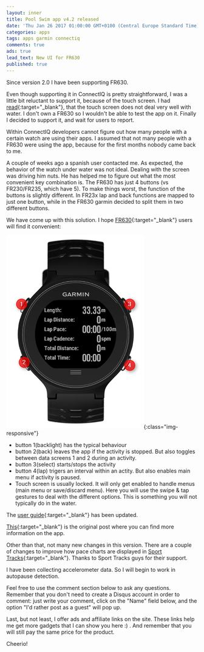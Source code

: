 ```yaml
---
layout: inner
title: Pool Swim app v4.2 released
date: 'Thu Jan 26 2017 01:00:00 GMT+0100 (Central Europe Standard Time)'
categories: apps
tags: apps garmin connectiq
comments: true
ads: true
lead_text: New UI for FR630
published: true
---
```

Since version 2.0 I have been supporting FR630. 

Even though supporting it in ConnectIQ is pretty straightforward, I was a little bit reluctant to support it, because of the touch screen. 
I had [read](https://www.dcrainmaker.com/2015/12/garmin-forerunner-630-depth-review.html#backlight-touchscreen-display){:target="_blank"}, that the touch screen does not deal very well with water. I don't own a FR630 so I wouldn't be able to test the app on it. 
Finally I decided to support it, and wait for users to report. 

Within ConnectIQ developers cannot figure out how many people with a certain watch are using their apps. I assumed that not many people with a FR630 were using the app, because for the first months nobody came back to me. 

A couple of weeks ago a spanish user contacted me. As expected, the behavior of the watch under water was not ideal. Dealing with the screen was driving him nuts. 
He has helped me to figure out what the most convenient key combination is. The FR630 has just 4 buttons (vs FR230/FR235, which have 5). To make things worst, the function of the buttons is slightly different. In FR23x lap and back functions are mapped to just one button, while in the FR630 garmin decided to split them in two different buttons.

We have come up with this solution. I hope [FR630](http://a-fwd.com/es=danpinblo01-21&it=danpinblo03-21&fr=blodedanpin0d-21&de=danpinblo0d-21&uk=danpinblo-21&com=danpinblo-21&e=RR3Mjl7n30G6nQDUx3AT7&asin-com=B016VC1PTU){:target="_blank"} users will find it convenient:

![swimming-pool-image](/images/FR630.png){:class="img-responsive"}


+ button 1(backlight) has the typical behaviour
+ button 2(back) leaves the app if the activity is stopped. But also toggles between data screens 1 and 2 during an activity.
+ button 3(select) starts/stops the activity
+ button 4(lap) trigers an interval within an actity. But also enables main menu if activity is paused.
+ Touch screen is usually locked. It will only get enabled to handle menus (main menu or save/discard menu). Here you will use the swipe & tap gestures to deal with the different options. This is something you will not typically do in the water.

The [user guide](https://danipindado.github.io/downloads/pool_swim_user_guide.pdf){:target="_blank"} has been updated.

[This](https://danipindado.github.io/Garmin-ConnectIQ-pool-swim-app.html){:target="_blank"} is the original post where you can find more information on the app.

Other than that, not many new changes in this version. There are a couple of changes to improve how pace charts are displayed in [Sport Tracks](www.sporttracks.mobi){:target="_blank"}. Thanks to Sport Tracks guys for their support.

I have been collecting accelerometer data. So I will begin to work in autopause detection.  

Feel free to use the comment section below to ask any questions. 
Remember that you don't need to create a Disqus account in order to comment: just write your comment, click on the "Name" field below, and the option "I'd rather post as a guest" will pop up.

Last, but not least, I offer ads and affiliate links on the site. These links help me get more gadgets that I can show you here :) . And remember that you will still pay the same price for the product. 

Cheerio!
